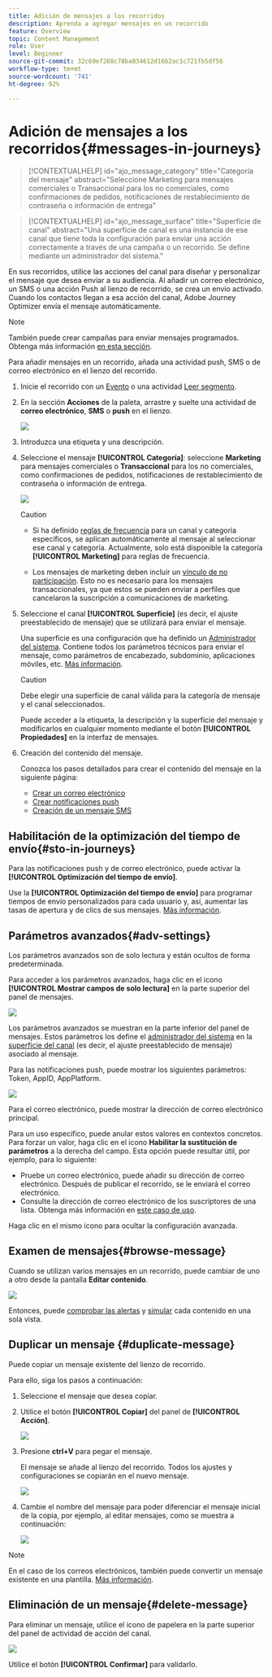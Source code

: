 ```yaml
---
title: Adición de mensajes a los recorridos
description: Aprenda a agregar mensajes en un recorrido
feature: Overview
topic: Content Management
role: User
level: Beginner
source-git-commit: 32c69ef268c78ba834612d16b2ac1c721fb5df56
workflow-type: tm+mt
source-wordcount: '741'
ht-degree: 92%

---
```



# Adición de mensajes a los recorridos{#messages-in-journeys}

>[!CONTEXTUALHELP]
>id="ajo_message_category"
>title="Categoría del mensaje"
>abstract="Seleccione Marketing para mensajes comerciales o Transaccional para los no comerciales, como confirmaciones de pedidos, notificaciones de restablecimiento de contraseña o información de entrega"

>[!CONTEXTUALHELP]
>id="ajo_message_surface"
>title="Superficie de canal"
>abstract="Una superficie de canal es una instancia de ese canal que tiene toda la configuración para enviar una acción correctamente a través de una campaña o un recorrido. Se define mediante un administrador del sistema."

En sus recorridos, utilice las acciones del canal para diseñar y personalizar el mensaje que desea enviar a su audiencia. Al añadir un correo electrónico, un SMS o una acción Push al lienzo de recorrido, se crea un envío activado. Cuando los contactos llegan a esa acción del canal, Adobe Journey Optimizer envía el mensaje automáticamente.


>[!NOTE]
>También puede crear campañas para enviar mensajes programados. Obtenga más información [en esta sección](../campaigns/get-started-with-campaigns.md).


Para añadir mensajes en un recorrido, añada una actividad push, SMS o de correo electrónico en el lienzo del recorrido.

1. Inicie el recorrido con un [Evento](../building-journeys/general-events.md) o una actividad [Leer segmento](../building-journeys/read-segment.md).

1. En la sección **Acciones** de la paleta, arrastre y suelte una actividad de **correo electrónico**, **SMS** o **push** en el lienzo.

   ![](assets/add-a-message.png)

1. Introduzca una etiqueta y una descripción.

1. Seleccione el mensaje **[!UICONTROL Categoría]**: seleccione **Marketing** para mensajes comerciales o **Transaccional** para los no comerciales, como confirmaciones de pedidos, notificaciones de restablecimiento de contraseña o información de entrega.

   ![](assets/inline-message-category.png)

   >[!CAUTION]
   >
   >* Si ha definido [reglas de frecuencia](../configuration/frequency-rules.md) para un canal y categoría específicos, se aplican automáticamente al mensaje al seleccionar ese canal y categoría. Actualmente, solo está disponible la categoría **[!UICONTROL Marketing]** para reglas de frecuencia.
   >
   >* Los mensajes de marketing deben incluir un [vínculo de no participación](../privacy/opt-out.md#opt-out-management). Esto no es necesario para los mensajes transaccionales, ya que estos se pueden enviar a perfiles que cancelaron la suscripción a comunicaciones de marketing.


1. Seleccione el canal **[!UICONTROL Superficie]**  (es decir, el ajuste preestablecido de mensaje) que se utilizará para enviar el mensaje.

   Una superficie es una configuración que ha definido un [Administrador del sistema](../start/path/administrator.md). Contiene todos los parámetros técnicos para enviar el mensaje, como parámetros de encabezado, subdominio, aplicaciones móviles, etc. [Más información](../configuration/channel-surfaces.md).

   >[!CAUTION]
   >
   >Debe elegir una superficie de canal válida para la categoría de mensaje y el canal seleccionados.

   Puede acceder a la etiqueta, la descripción y la superficie del mensaje y modificarlos en cualquier momento mediante el botón **[!UICONTROL Propiedades]**  en la interfaz de mensajes.

1. Creación del contenido del mensaje.

   Conozca los pasos detallados para crear el contenido del mensaje en la siguiente página:

   * [Crear un correo electrónico](create-email.md)
   * [Crear notificaciones push](create-push.md)
   * [Creación de un mensaje SMS](create-sms.md)

## Habilitación de la optimización del tiempo de envío{#sto-in-journeys}

Para las notificaciones push y de correo electrónico, puede activar la **[!UICONTROL Optimización del tiempo de envío]**.

Use la **[!UICONTROL Optimización del tiempo de envío]** para programar tiempos de envío personalizados para cada usuario y, así, aumentar las tasas de apertura y de clics de sus mensajes. [Más información](../messages/send-time-optimization.md).

## Parámetros avanzados{#adv-settings}

Los parámetros avanzados son de solo lectura y están ocultos de forma predeterminada.

Para acceder a los parámetros avanzados, haga clic en el icono **[!UICONTROL Mostrar campos de solo lectura]** en la parte superior del panel de mensajes.

![](assets/show-read-only.png)

Los parámetros avanzados se muestran en la parte inferior del panel de mensajes. Estos parámetros los define el [administrador del sistema](../start/path/administrator.md) en la [superficie del canal](../configuration/channel-surfaces.md) (es decir, el ajuste preestablecido de mensaje) asociado al mensaje.

Para las notificaciones push, puede mostrar los siguientes parámetros: Token, AppID, AppPlatform.

![](assets/push-adv-parameters.png)

Para el correo electrónico, puede mostrar la dirección de correo electrónico principal.

Para un uso específico, puede anular estos valores en contextos concretos. Para forzar un valor, haga clic en el icono **Habilitar la sustitución de parámetros** a la derecha del campo. Esta opción puede resultar útil, por ejemplo, para lo siguiente:

* Pruebe un correo electrónico, puede añadir su dirección de correo electrónico. Después de publicar el recorrido, se le enviará el correo electrónico.
* Consulte la dirección de correo electrónico de los suscriptores de una lista. Obtenga más información en [este caso de uso](../building-journeys/message-to-subscribers-uc.md).

Haga clic en el mismo icono para ocultar la configuración avanzada.

## Examen de mensajes{#browse-message}

Cuando se utilizan varios mensajes en un recorrido, puede cambiar de uno a otro desde la pantalla **Editar contenido**.

![](assets/inline-messages-multi-content.png)

Entonces, puede [comprobar las alertas](alerts.md) y [simular](../design/preview.md) cada contenido en una sola vista.

## Duplicar un mensaje {#duplicate-message}

Puede copiar un mensaje existente del lienzo de recorrido.

Para ello, siga los pasos a continuación:

1. Seleccione el mensaje que desea copiar.

1. Utilice el botón **[!UICONTROL Copiar]** del panel de **[!UICONTROL Acción]**.

   ![](assets/message-duplicate.png)

1. Presione **ctrl+V** para pegar el mensaje.

   El mensaje se añade al lienzo del recorrido. Todos los ajustes y configuraciones se copiarán en el nuevo mensaje.

   ![](assets/message-duplicated.png)

1. Cambie el nombre del mensaje para poder diferenciar el mensaje inicial de la copia, por ejemplo, al editar mensajes, como se muestra a continuación:

   ![](assets/multi-message.png)


>[!NOTE]
>
>En el caso de los correos electrónicos, también puede convertir un mensaje existente en una plantilla. [Más información](../design/email-templates.md).

## Eliminación de un mensaje{#delete-message}

Para eliminar un mensaje, utilice el icono de papelera en la parte superior del panel de actividad de acción del canal.

![](assets/delete-message.png)

Utilice el botón **[!UICONTROL Confirmar]** para validarlo.
